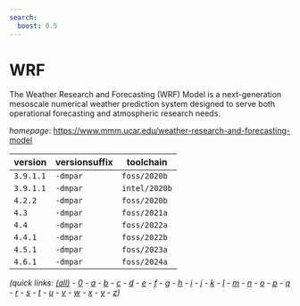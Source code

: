 ```yaml
---
search:
  boost: 0.5
---
```

# WRF

The Weather Research and Forecasting (WRF) Model is a next-generation mesoscale  numerical weather prediction system designed to serve both operational forecasting and atmospheric  research needs.

*homepage*: <https://www.mmm.ucar.edu/weather-research-and-forecasting-model>

version | versionsuffix | toolchain
--------|---------------|----------
``3.9.1.1`` | ``-dmpar`` | ``foss/2020b``
``3.9.1.1`` | ``-dmpar`` | ``intel/2020b``
``4.2.2`` | ``-dmpar`` | ``foss/2020b``
``4.3`` | ``-dmpar`` | ``foss/2021a``
``4.4`` | ``-dmpar`` | ``foss/2022a``
``4.4.1`` | ``-dmpar`` | ``foss/2022b``
``4.5.1`` | ``-dmpar`` | ``foss/2023a``
``4.6.1`` | ``-dmpar`` | ``foss/2024a``


*(quick links: [(all)](../index.md) - [0](../0/index.md) - [a](../a/index.md) - [b](../b/index.md) - [c](../c/index.md) - [d](../d/index.md) - [e](../e/index.md) - [f](../f/index.md) - [g](../g/index.md) - [h](../h/index.md) - [i](../i/index.md) - [j](../j/index.md) - [k](../k/index.md) - [l](../l/index.md) - [m](../m/index.md) - [n](../n/index.md) - [o](../o/index.md) - [p](../p/index.md) - [q](../q/index.md) - [r](../r/index.md) - [s](../s/index.md) - [t](../t/index.md) - [u](../u/index.md) - [v](../v/index.md) - [w](../w/index.md) - [x](../x/index.md) - [y](../y/index.md) - [z](../z/index.md))*

